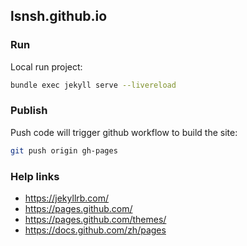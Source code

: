 ## lsnsh.github.io

### Run

Local run project:

```bash
bundle exec jekyll serve --livereload
```

### Publish

Push code will trigger github workflow to build the site:

```bash
git push origin gh-pages
```

### Help links

- https://jekyllrb.com/
- https://pages.github.com/
- https://pages.github.com/themes/
- https://docs.github.com/zh/pages
